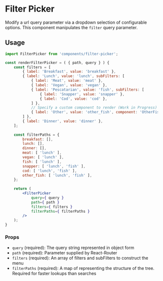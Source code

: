 Filter Picker
===

Modify a url query parameter via a dropdown selection of configurable options. This component manipulates the `filter` query parameter.

## Usage

```jsx
import FilterPicker from 'components/filter-picker';

const renderFilterPicker = ( { path, query } ) {
	const filters = [
		{ label: 'Breakfast', value: 'breakfast' },
		{ label: 'Lunch', value: 'lunch', subFilters: [
			{ label: 'Meat', value: 'meat' },
			{ label: 'Vegan', value: 'vegan' },
			{ label: 'Pescatarian', value: 'fish', subFilters: [
				{ label: 'Snapper', value: 'snapper' },
				{ label: 'Cod', value: 'cod' },
			] },
			// Specify a custom component to render (Work in Progress)
			{ label: 'Other', value: 'other_fish', component: 'OtherFish' },
		] },
		{ label: 'Dinner', value: 'dinner' },
	];
	
	const filterPaths = {
		breakfast: [],
		lunch: [],
		dinner: [],
		meat: [ 'lunch' ],
		vegan: [ 'lunch' ],
		fish: [ 'lunch' ],
		snapper: [ 'lunch', 'fish' ],
		cod: [ 'lunch', 'fish' ],
		other_fish: [ 'lunch', 'fish' ],
	};
	
	return (
		<FilterPicker
			query={ query }
			path={ path }
			filters={ filters }
			filterPaths={ filterPaths }
		/>
	);
}
```

### Props

* `query` (required): The query string represented in object form
* `path` (required): Parameter supplied by React-Router
* `filters` (required): An array of filters and subFilters to construct the menu
* `filterPaths` (required): A map of representing the structure of the tree. Required for faster lookups than searches
